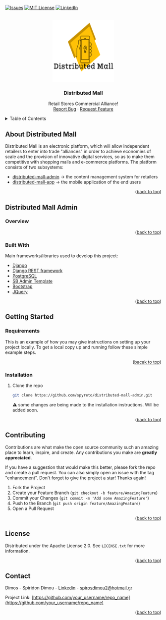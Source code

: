 <div id="top"></div>
<!-- Distributed Mall admin inteface -->

[![Issues][issues-shield]][issues-url]
[![MIT License][license-shield]][license-url]
[![LinkedIn][linkedin-shield]][linkedin-url]

<!-- PROJECT LOGO -->
<br />
<div align="center">
  <a href="https://github.com/spyreto">
    <img src="logo.png" alt="Logo" width="200" height="200">
  </a>

  <h3 align="center">Distributed Mall</h3>

  <p align="center">
    Retail Stores Commercial Alliance!
    <br />
    <a href="https://github.com/spyreto/distributed-mall-admin/issues">Report Bug</a>
    ·
    <a href="https://github.com/spyreto/distributed-mall-admin/issues">Request Feature</a>
  </p>
</div>



<!-- TABLE OF CONTENTS -->
<details>
    <summary>Table of Contents</summary>
    <ol>
        <li>
            <a href="#about-the-project">About Distributed Mall</a>
        </li>
        <li>
            <a href="#distributed-mall-admin">Distributed Mall Admin</a>
            <ul>
                <li><a href="#overview">Overview</a></li>
                <li><a href="#built-with">Built With</a></li>
            </ul>
        </li>
        <li>
            <a href="#getting-started">Getting Started</a>
            <ul>
                <li><a href="#requirements">Requirements</a></li>
                <li><a href="#installation">Installation</a></li>
            </ul>
        </li>
        <li><a href="#contributing">Contributing</a></li>
        <li><a href="#license">License</a></li>
        <li><a href="#contact">Contact</a></li>
    </ol>
</details>


<!-- ABOUT THE DISTRIBUTED MALL -->
## About Distributed Mall

Distributed Mall is an electronic platform, which will allow independent retailers to enter into trade "alliances" in order to achieve economies of scale and the provision of innovative digital services, so as to make them
competitive with shopping malls and e-commerce platforms. Τhe platform consists of two subsystems:

* <a href="https://github.com/spyreto/distributed-mall-admin">distributed-mall-admin</a> &rarr; the content management system for retailers  
* <a href="https://github.com/spyreto/distributed-mall-app">distributed-mall-app</a> &rarr; the mobile application of the end users

<p align="right">(<a href="#top">back to top</a>)</p>


## Distributed Mall Admin


### Overview

<p align="right">(<a href="#top">back to top</a>)</p>


### Built With

Main frameworks/libraries used to develop this project:

* [Django](https://www.djangoproject.com/)
* [Django REST framework](https://www.django-rest-framework.org/)
* [PostgreSQL](https://www.postgresql.org/)
* [SB Admin Template](https://github.com/StartBootstrap/startbootstrap-sb-admin)
* [Bootstrap](https://getbootstrap.com)
* [JQuery](https://jquery.com)

<p align="right">(<a href="#top">back to top</a>)</p>


<!-- GETTING STARTED -->

## Getting Started

### Requirements

This is an example of how you may give instructions on setting up your project locally.
To get a local copy up and running follow these simple example steps.

<p align="right">(<a href="#top">bacak to top</a>)</p>


### Installation

1. Clone the repo
   ```sh
   git clone https://github.com/spyreto/distributed-mall-admin.git
   ```
   
	:warning: some changes are being made to the installation instructions. Will be added soon.

<!--
2. Install NPM packages
   ```sh
   npm install
   ```
3. Enter your API in `config.js`
   ```js
   const API_KEY = 'ENTER YOUR API';
   ```
-->
<p align="right">(<a href="#top">back to top</a>)</p>



<!-- CONTRIBUTING -->
## Contributing

Contributions are what make the open source community such an amazing place to learn, inspire, and create. Any contributions you make are **greatly appreciated**.

If you have a suggestion that would make this better, please fork the repo and create a pull request. You can also simply open an issue with the tag "enhancement".
Don't forget to give the project a star! Thanks again!

1. Fork the Project
2. Create your Feature Branch (`git checkout -b feature/AmazingFeature`)
3. Commit your Changes (`git commit -m 'Add some AmazingFeature'`)
4. Push to the Branch (`git push origin feature/AmazingFeature`)
5. Open a Pull Request

<p align="right">(<a href="#top">back to top</a>)</p>



<!-- LICENSE -->
## License

Distributed under the Apache License 2.0. See `LICENSE.txt` for more information.

<p align="right">(<a href="#top">back to top</a>)</p>


<!-- CONTACT -->
## Contact

Dimos - Spiridon Dimou - [Linkedin](https://www.linkedin.com/in/spiridon-dimou-2aa98216b) - spirosdimou2@hotmail.gr

Project Link: [https://github.com/your_username/repo_name](https://github.com/your_username/repo_name)

<p align="right">(<a href="#top">back to top</a>)</p>



<!-- MARKDOWN LINKS & IMAGES -->
<!-- https://www.markdownguide.org/basic-syntax/#reference-style-links -->
[issues-shield]:https://img.shields.io/github/issues/spyreto/distributed-mall-admin?style=flat-square
[issues-url]: https://github.com/spyreto/distributed-mall-admin/issues
[license-shield]: https://img.shields.io/github/license/spyreto/distributed-mall-admin?style=flat-square
[license-url]: https://github.com/spyreto/distributed-mall-admin/blob/main/LICENSE
[linkedin-shield]: https://img.shields.io/badge/-LinkedIn-black.svg?style=flat-square&logo=linkedin&colorB=555
[linkedin-url]: https://www.linkedin.com/in/spiridon-dimou-2aa98216b/
